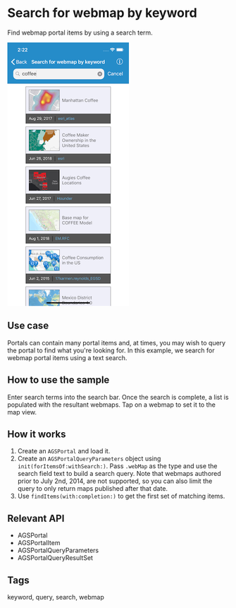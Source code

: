 # Search for webmap by keyword

Find webmap portal items by using a search term.

![Search for Webmap by Keyword](search-for-webmap-by-keyword.png)

## Use case

Portals can contain many portal items and, at times, you may wish to query the portal to find what you're looking for. In this example, we search for webmap portal items using a text search.

## How to use the sample

Enter search terms into the search bar. Once the search is complete, a list is populated with the resultant webmaps. Tap on a webmap to set it to the map view.

## How it works

1. Create an `AGSPortal` and load it.
2. Create an `AGSPortalQueryParameters` object using `init(forItemsOf:withSearch:)`. Pass `.webMap` as the type and use the search field text to build a search query. Note that webmaps authored prior to July 2nd, 2014, are not supported, so you can also limit the query to only return maps published after that date.
3. Use `findItems(with:completion:)` to get the first set of matching items.

## Relevant API

* AGSPortal
* AGSPortalItem
* AGSPortalQueryParameters
* AGSPortalQueryResultSet

## Tags

keyword, query, search, webmap
